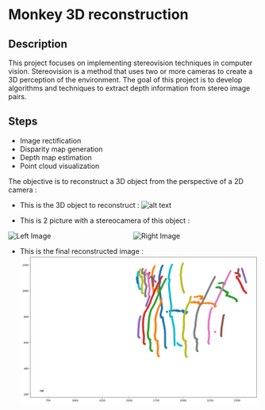 # Monkey 3D reconstruction

## Description
This project focuses on implementing stereovision techniques in computer vision. Stereovision is a method that uses two or more cameras to create a 3D perception of the environment. The goal of this project is to develop algorithms and techniques to extract depth information from stereo image pairs.

## Steps
- Image rectification
- Disparity map generation
- Depth map estimation
- Point cloud visualization

The objective is to reconstruct a 3D object from the perspective of a 2D camera :
- This is the 3D object to reconstruct :
![alt text](main.png)

- This is 2 picture with a stereocamera of this object :
<div style="display: flex;">
    <img src="scanLeft/0000.png" alt="Left Image" style="width: 50%;">
    <img src="scanRight/scan0000.png" alt="Right Image" style="width: 50%;">
</div>

- This is the final reconstructed image :
![alt text](3D_reconstruction.png)